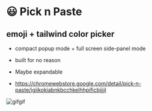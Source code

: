 # 😃 Pick n Paste 
## emoji + tailwind color picker

- compact popup mode + full screen side-panel mode
- built for no reason
- Maybe expandable

- https://chromewebstore.google.com/detail/pick-n-paste/igiikokiabnkbcchkelhhpificbjjjjl

![gifgif](https://github.com/user-attachments/assets/d19185cb-4371-46fd-a6c1-91dfcdc59b2b)

